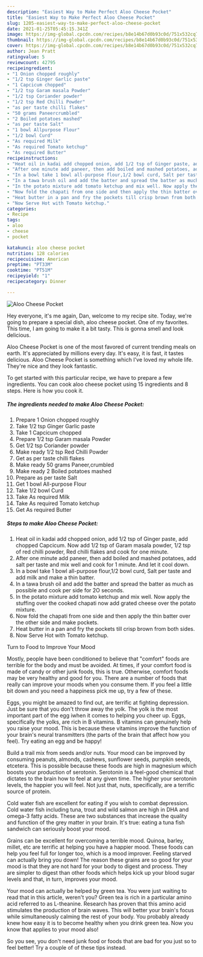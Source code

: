 ```yaml
---
description: "Easiest Way to Make Perfect Aloo Cheese Pocket"
title: "Easiest Way to Make Perfect Aloo Cheese Pocket"
slug: 1205-easiest-way-to-make-perfect-aloo-cheese-pocket
date: 2021-01-25T05:45:15.341Z
image: https://img-global.cpcdn.com/recipes/b8e14b67d0b93c0d/751x532cq70/aloo-cheese-pocket-recipe-main-photo.jpg
thumbnail: https://img-global.cpcdn.com/recipes/b8e14b67d0b93c0d/751x532cq70/aloo-cheese-pocket-recipe-main-photo.jpg
cover: https://img-global.cpcdn.com/recipes/b8e14b67d0b93c0d/751x532cq70/aloo-cheese-pocket-recipe-main-photo.jpg
author: Jean Pratt
ratingvalue: 5
reviewcount: 42795
recipeingredient:
- "1 Onion chopped roughly"
- "1/2 tsp Ginger Garlic paste"
- "1 Capcicum chopped"
- "1/2 tsp Garam masala Powder"
- "1/2 tsp Coriander powder"
- "1/2 tsp Red Chilli Powder"
- "as per taste chilli flakes"
- "50 grams Paneercrumbled"
- "2 Boiled potatoes mashed"
- "as per taste Salt"
- "1 bowl Allpurpose Flour"
- "1/2 bowl Curd"
- "As required Milk"
- "As required Tomato ketchup"
- "As required Butter"
recipeinstructions:
- "Heat oil in kadai add chopped onion, add 1/2 tsp of Ginger paste, add chopped Capcicum. Now add 1/2 tsp of Garam masala powder, 1/2 tsp of red chilli powder, Red chilli flakes and cook for one minute."
- "After one minute add paneer, then add boiled and mashed potatoes, add salt per taste and mix well and cook for 1 minute. And let it cool down."
- "In a bowl take 1 bowl all-purpose flour,1/2 bowl curd, Salt per taste and add milk and make a thin batter."
- "In a tawa brush oil and add the batter and spread the batter as much as possible and cook per side for 2O seconds."
- "In the potato mixture add tomato ketchup and mix well. Now apply the stuffing over the cooked chapati now add grated cheese over the potato mixture."
- "Now fold the chapati from one side and then apply the thin batter over the other side and make pockets."
- "Heat butter in a pan and fry the pockets till crisp brown from both sides."
- "Now Serve Hot with Tomato ketchup."
categories:
- Recipe
tags:
- aloo
- cheese
- pocket

katakunci: aloo cheese pocket 
nutrition: 128 calories
recipecuisine: American
preptime: "PT33M"
cooktime: "PT51M"
recipeyield: "1"
recipecategory: Dinner

---
```



![Aloo Cheese Pocket](https://img-global.cpcdn.com/recipes/b8e14b67d0b93c0d/751x532cq70/aloo-cheese-pocket-recipe-main-photo.jpg)

Hey everyone, it's me again, Dan, welcome to my recipe site. Today, we're going to prepare a special dish, aloo cheese pocket. One of my favorites. This time, I am going to make it a bit tasty. This is gonna smell and look delicious.



Aloo Cheese Pocket is one of the most favored of current trending meals on earth. It's appreciated by millions every day. It's easy, it is fast, it tastes delicious. Aloo Cheese Pocket is something which I've loved my whole life. They're nice and they look fantastic.


To get started with this particular recipe, we have to prepare a few ingredients. You can cook aloo cheese pocket using 15 ingredients and 8 steps. Here is how you cook it.

<!--inarticleads1-->

##### The ingredients needed to make Aloo Cheese Pocket:

1. Prepare 1 Onion chopped roughly
1. Take 1/2 tsp Ginger Garlic paste
1. Take 1 Capcicum chopped
1. Prepare 1/2 tsp Garam masala Powder
1. Get 1/2 tsp Coriander powder
1. Make ready 1/2 tsp Red Chilli Powder
1. Get as per taste chilli flakes
1. Make ready 50 grams Paneer,crumbled
1. Make ready 2 Boiled potatoes mashed
1. Prepare as per taste Salt
1. Get 1 bowl All-purpose Flour
1. Take 1/2 bowl Curd
1. Take As required Milk
1. Take As required Tomato ketchup
1. Get As required Butter




<!--inarticleads2-->

##### Steps to make Aloo Cheese Pocket:

1. Heat oil in kadai add chopped onion, add 1/2 tsp of Ginger paste, add chopped Capcicum. Now add 1/2 tsp of Garam masala powder, 1/2 tsp of red chilli powder, Red chilli flakes and cook for one minute.
1. After one minute add paneer, then add boiled and mashed potatoes, add salt per taste and mix well and cook for 1 minute. And let it cool down.
1. In a bowl take 1 bowl all-purpose flour,1/2 bowl curd, Salt per taste and add milk and make a thin batter.
1. In a tawa brush oil and add the batter and spread the batter as much as possible and cook per side for 2O seconds.
1. In the potato mixture add tomato ketchup and mix well. Now apply the stuffing over the cooked chapati now add grated cheese over the potato mixture.
1. Now fold the chapati from one side and then apply the thin batter over the other side and make pockets.
1. Heat butter in a pan and fry the pockets till crisp brown from both sides.
1. Now Serve Hot with Tomato ketchup.




Turn to Food to Improve Your Mood


Mostly, people have been conditioned to believe that "comfort" foods are terrible for the body and must be avoided. At times, if your comfort food is made of candy or other junk foods, this is true. Otherwise, comfort foods may be very healthy and good for you. There are a number of foods that really can improve your moods when you consume them. If you feel a little bit down and you need a happiness pick me up, try a few of these.

Eggs, you might be amazed to find out, are terrific at fighting depression. Just be sure that you don't throw away the yolk. The yolk is the most important part of the egg iwhen it comes to helping you cheer up. Eggs, specifically the yolks, are rich in B vitamins. B vitamins can genuinely help you raise your mood. This is because these vitamins improve the function of your brain's neural transmitters (the parts of the brain that affect how you feel). Try eating an egg and be happy!

Build a trail mix from seeds and/or nuts. Your mood can be improved by consuming peanuts, almonds, cashews, sunflower seeds, pumpkin seeds, etcetera. This is possible because these foods are high in magnesium which boosts your production of serotonin. Serotonin is a feel-good chemical that dictates to the brain how to feel at any given time. The higher your serotonin levels, the happier you will feel. Not just that, nuts, specifically, are a terrific source of protein.

Cold water fish are excellent for eating if you wish to combat depression. Cold water fish including tuna, trout and wild salmon are high in DHA and omega-3 fatty acids. These are two substances that increase the quality and function of the grey matter in your brain. It's true: eating a tuna fish sandwich can seriously boost your mood. 

Grains can be excellent for overcoming a terrible mood. Quinoa, barley, millet, etc are terrific at helping you have a happier mood. These foods can help you feel full for longer too, which is a mood improver. Feeling starved can actually bring you down! The reason these grains are so good for your mood is that they are not hard for your body to digest and process. They are simpler to digest than other foods which helps kick up your blood sugar levels and that, in turn, improves your mood.

Your mood can actually be helped by green tea. You were just waiting to read that in this article, weren't you? Green tea is rich in a particular amino acid referred to as L-theanine. Research has proven that this amino acid stimulates the production of brain waves. This will better your brain's focus while simultaneously calming the rest of your body. You probably already knew how easy it is to become healthy when you drink green tea. Now you know that applies to your mood also!

So you see, you don't need junk food or foods that are bad for you just so to feel better! Try  a  couple of  of  these  tips  instead.

